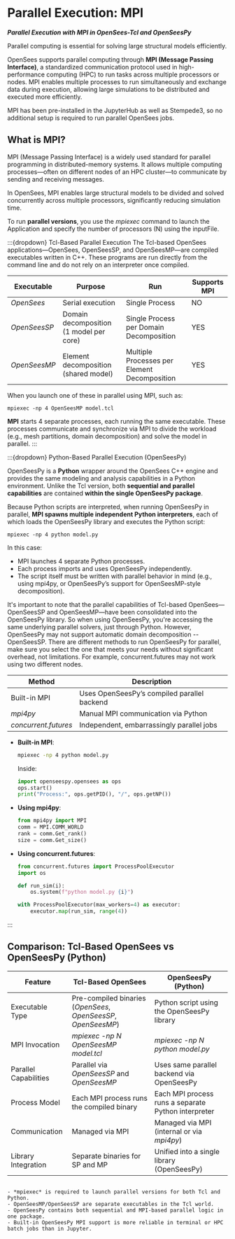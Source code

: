 # Parallel Execution: MPI
***Parallel Execution with MPI in OpenSees-Tcl and OpenSeesPy***
    
Parallel computing is essential for solving large structural models efficiently. 

OpenSees supports parallel computing through **MPI (Message Passing Interface)**, a standardized communication protocol used in high-performance computing (HPC) to run tasks across multiple processors or nodes. MPI enables multiple processes to run simultaneously and exchange data during execution, allowing large simulations to be distributed and executed more efficiently.

MPI has been pre-installed in the JupyterHub as well as Stempede3, so no additional setup is required to run parallel OpenSees jobs.

## What is MPI?
MPI (Message Passing Interface) is a widely used standard for parallel programming in distributed-memory systems. It allows multiple computing processes—often on different nodes of an HPC cluster—to communicate by sending and receiving messages.

In OpenSees, MPI enables large structural models to be divided and solved concurrently across multiple processors, significantly reducing simulation time.

To run **parallel versions**, you use the *mpiexec* command to launch the Application and specify the number of processors (N) using the inputFile.


:::{dropdown} Tcl-Based Parallel Execution
 The Tcl-based OpenSees applications—OpenSees, OpenSeesSP, and OpenSeesMP—are compiled executables written in C++. These programs are run directly from the command line and do not rely on an interpreter once compiled.

| Executable   | Purpose                                 | Run | Supports MPI |
| ------------ | --------------------------------------- | --- | -------------|
| *OpenSees*   | Serial execution                        | Single Process | NO |
| *OpenSeesSP* | Domain decomposition (1 model per core) | Single Process per Domain Decomposition | YES |
| *OpenSeesMP* | Element decomposition (shared model)    | Multiple Processes per Element Decomposition | YES |


When you launch one of these in parallel using MPI, such as:
```
mpiexec -np 4 OpenSeesMP model.tcl
```
**MPI** starts 4 separate processes, each running the same executable. These processes communicate and synchronize via MPI to divide the workload (e.g., mesh partitions, domain decomposition) and solve the model in parallel.
:::

:::{dropdown} Python-Based Parallel Execution (OpenSeesPy)

OpenSeesPy is a **Python** wrapper around the OpenSees C++ engine and provides the same modeling and analysis capabilities in a Python environment. Unlike the Tcl version, both **sequential and parallel capabilities** are contained **within the single OpenSeesPy package**.

Because Python scripts are interpreted, when running OpenSeesPy in parallel, **MPI spawns multiple independent Python interpreters**, each of which loads the OpenSeesPy library and executes the Python script:
```
mpiexec -np 4 python model.py
```

In this case:
- MPI launches 4 separate Python processes.
- Each process imports and uses OpenSeesPy independently.
- The script itself must be written with parallel behavior in mind (e.g., using mpi4py, or OpenSeesPy’s support for OpenSeesMP-style decomposition).

It's important to note that the parallel capabilities of Tcl-based OpenSees—OpenSeesSP and OpenSeesMP—have been consolidated into the OpenSeesPy library. So when using OpenSeesPy, you're accessing the same underlying parallel solvers, just through Python. However, OpenSeesPy may not support automatic domain decomposition -- OpenSeesSP.
There are different methods to run OpenSeesPy for parallel, make sure you select the one that meets your needs without significant overhead, not limitations. For example, concurrent.futures may not work using two different nodes.


| Method               | Description                                 |
| -------------------- | ------------------------------------------- |
| Built-in MPI         | Uses OpenSeesPy’s compiled parallel backend |
| *mpi4py*             | Manual MPI communication via Python         |
| *concurrent.futures* | Independent, embarrassingly parallel jobs   |

* **Built-in MPI**:

    ```bash
    mpiexec -np 4 python model.py
    ```
    
    Inside:
    
    ```python
    import openseespy.opensees as ops
    ops.start()
    print("Process:", ops.getPID(), "/", ops.getNP())
    ```

* **Using mpi4py**:

    ```python
    from mpi4py import MPI
    comm = MPI.COMM_WORLD
    rank = comm.Get_rank()
    size = comm.Get_size()
    ```

* **Using concurrent.futures**:

    ```python
    from concurrent.futures import ProcessPoolExecutor
    import os
    
    def run_sim(i):
        os.system(f"python model.py {i}")
    
    with ProcessPoolExecutor(max_workers=4) as executor:
        executor.map(run_sim, range(4))
    ```
:::

## Comparison: Tcl-Based OpenSees vs OpenSeesPy (Python)

| Feature                | Tcl-Based OpenSees                             | OpenSeesPy (Python)                             |
|------------------------|------------------------------------------------|--------------------------------------------------|
| Executable Type        | Pre-compiled binaries (*OpenSees*, *OpenSeesSP*, *OpenSeesMP*) | Python script using the OpenSeesPy library       |
| MPI Invocation         | *mpiexec -np N OpenSeesMP model.tcl*          | *mpiexec -np N python model.py*                 |
| Parallel Capabilities  | Parallel via *OpenSeesSP* and *OpenSeesMP*    | Uses same parallel backend via OpenSeesPy       |
| Process Model          | Each MPI process runs the compiled binary     | Each MPI process runs a separate Python interpreter |
| Communication          | Managed via MPI                               | Managed via MPI (internal or via *mpi4py*)      |
| Library Integration    | Separate binaries for SP and MP               | Unified into a single library (OpenSeesPy)      |


```{admonition} Key Notes

- *mpiexec* is required to launch parallel versions for both Tcl and Python.
- OpenSeesMP/OpenSeesSP are separate executables in the Tcl world.
- OpenSeesPy contains both sequential and MPI-based parallel logic in one package.
- Built-in OpenSeesPy MPI support is more reliable in terminal or HPC batch jobs than in Jupyter.
```
